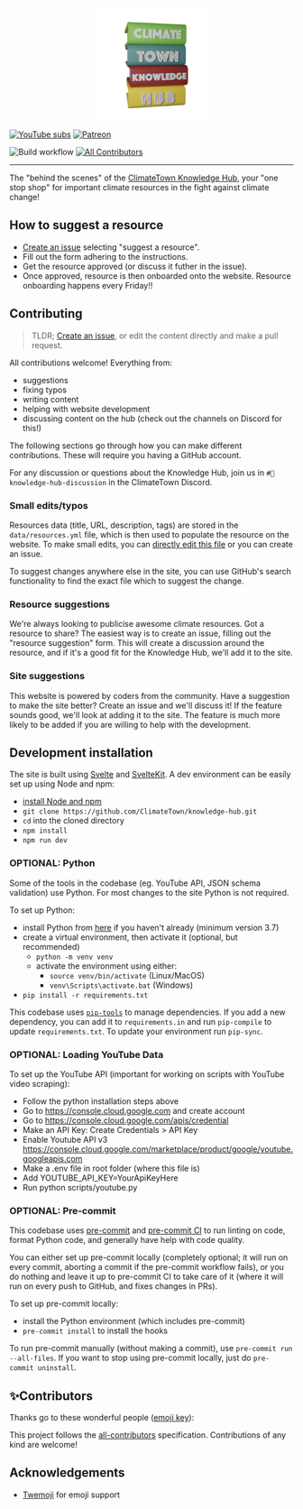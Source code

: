 <p align="center">
<a href="https://climatetown.github.io/knowledge-hub">
<img width="200" src="static/images/knowledge-hub-logo.png">
</a>
</p>

[![YouTube subs](https://img.shields.io/youtube/channel/subscribers/UCuVLG9pThvBABcYCm7pkNkA?label=ClimateTown&style=for-the-badge)](https://www.youtube.com/@ClimateTown)
[![Patreon](https://img.shields.io/badge/Patreon-F96854?style=for-the-badge&logo=patreon&logoColor=white)](https://www.patreon.com/ClimateTown)

![Build workflow](https://img.shields.io/github/actions/workflow/status/ClimateTown/knowledge-hub/build.yml?branch=main&label=website%20build)
[![All Contributors](https://img.shields.io/github/all-contributors/ClimateTown/knowledge-hub?color=ee8449&style=flat-square)](#✨contributors)



---

The "behind the scenes" of the [ClimateTown Knowledge Hub](https://climatetown.github.io/knowledge-hub), your "one stop shop" for important climate resources in the fight against climate change!

## How to suggest a resource

- [Create an issue](https://github.com/ClimateTown/knowledge-hub/issues/new/choose) selecting "suggest a resource".
- Fill out the form adhering to the instructions.
- Get the resource approved (or discuss it futher in the issue).
- Once approved, resource is then onboarded onto the website. Resource onboarding happens every Friday!!

## Contributing

> TLDR; [Create an issue](https://github.com/ClimateTown/knowledge-hub/issues/new/choose), or edit the content directly and make a pull request.

All contributions welcome! Everything from:

- suggestions
- fixing typos
- writing content
- helping with website development
- discussing content on the hub (check out the channels on Discord for this!)

The following sections go through how you can make different contributions. These will require you having a GitHub account.

For any discussion or questions about the Knowledge Hub, join us in `#💬knowledge-hub-discussion` in the ClimateTown Discord.

### Small edits/typos

Resources data (title, URL, description, tags) are stored in the `data/resources.yml` file, which is then used to populate the resource on the website. To make small edits, you can [directly edit this file](https://github.com/ClimateTown/knowledge-hub/edit/main/data/resources.yml) or you can create an issue.

To suggest changes anywhere else in the site, you can use GitHub's search functionality to find the exact file which to suggest the change.

### Resource suggestions

We're always looking to publicise awesome climate resources. Got a resource to share? The easiest way is to create an issue, filling out the "resource suggestion" form. This will create a discussion around the resource, and if it's a good fit for the Knowledge Hub, we'll add it to the site.

### Site suggestions

This website is powered by coders from the community. Have a suggestion to make the site better? Create an issue and we'll discuss it! If the feature sounds good, we'll look at adding it to the site. The feature is much more likely to be added if you are willing to help with the development.

## Development installation

The site is built using [Svelte](https://svelte.dev/) and [SvelteKit](https://kit.svelte.dev/). A dev environment can be easily set up using Node and npm:

- [install Node and npm](https://docs.npmjs.com/downloading-and-installing-node-js-and-npm/)
- `git clone https://github.com/ClimateTown/knowledge-hub.git`
- `cd` into the cloned directory
- `npm install`
- `npm run dev`

### OPTIONAL: Python

Some of the tools in the codebase (eg. YouTube API, JSON schema validation) use Python. For most changes to the site Python is not required.

To set up Python:

- install Python from [here](https://www.python.org/downloads/) if you haven't already (minimum version 3.7)
- create a virtual environment, then activate it (optional, but recommended)
  - `python -m venv venv`
  - activate the environment using either:
    - `source venv/bin/activate` (Linux/MacOS)
    - `venv\Scripts\activate.bat` (Windows)
- `pip install -r requirements.txt`

This codebase uses [`pip-tools`](https://pypi.org/project/pip-tools/) to manage dependencies. If you add a new dependency, you can add it to `requirements.in` and run `pip-compile` to update `requirements.txt`. To update your environment run `pip-sync`.

### OPTIONAL: Loading YouTube Data
To set up the YouTube API (important for working on scripts with YouTube video scraping):

- Follow the python installation steps above
- Go to <https://console.cloud.google.com> and create account
- Go to <https://console.cloud.google.com/apis/credential>
- Make an API Key: Create Credentials > API Key
- Enable Youtube API v3 <https://console.cloud.google.com/marketplace/product/google/youtube.googleapis.com>
- Make a .env file in root folder (where this file is)
- Add YOUTUBE_API_KEY=YourApiKeyHere
- Run python scripts/youtube.py

### OPTIONAL: Pre-commit

This codebase uses [pre-commit](https://pre-commit.com/) and [pre-commit CI](https://pre-commit.ci/) to run linting on code, format Python code, and generally have help with code quality.

You can either set up pre-commit locally (completely optional; it will run on every commit, aborting a commit if the pre-commit workflow fails), or you do nothing and leave it up to pre-commit CI to take care of it (where it will run on every push to GitHub, and fixes changes in PRs).

To set up pre-commit locally:

- install the Python environment (which includes pre-commit)
- `pre-commit install` to install the hooks

To run pre-commit manually (without making a commit), use `pre-commit run --all-files`. If you want to stop using pre-commit locally, just do `pre-commit uninstall`.

## ✨Contributors

Thanks go to these wonderful people ([emoji key](https://allcontributors.org/docs/en/emoji-key)):

<!-- ALL-CONTRIBUTORS-LIST:START - Do not remove or modify this section -->
<!-- prettier-ignore-start -->
<!-- markdownlint-disable -->

<!-- markdownlint-restore -->
<!-- prettier-ignore-end -->

<!-- ALL-CONTRIBUTORS-LIST:END -->

This project follows the [all-contributors](https://allcontributors.org) specification. Contributions of any kind are welcome!

## Acknowledgements

- [Twemoji](https://twemoji.twitter.com/) for emoji support
